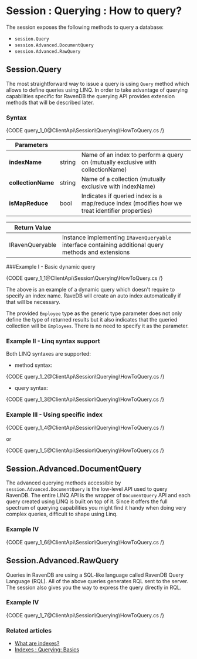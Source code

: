 # Session : Querying : How to query?

The session exposes the following methods to query a database:

* `session.Query`
* `session.Advanced.DocumentQuery`
* `session.Advanced.RawQuery`

## Session.Query

The most straightforward way to issue a query is using `Query` method which allows to define queries using LINQ. In order to take advantage of querying capabilities specific for RavenDB
the querying API provides extension methods that will be described later.

### Syntax

{CODE query_1_0@ClientApi\Session\Querying\HowToQuery.cs /}

| Parameters | | |
| ------------- | ------------- | ----- |
| **indexName** | string | Name of an index to perform a query on (mutually exclusive with collectionName) |
| **collectionName** | string | Name of a collection  (mutually exclusive with indexName) |
| **isMapReduce** | bool | Indicates if queried index is a map/reduce index (modifies how we treat identifier properties) |

| Return Value | | 
| ------------- | ----- |
| IRavenQueryable | Instance implementing `IRavenQueryable` interface containing additional query methods and extensions |


###Example I - Basic dynamic query

{CODE query_1_1@ClientApi\Session\Querying\HowToQuery.cs /}

The above is an example of a dynamic query which doesn't require to specify an index name. RaveDB will create an auto index automatically if that will be necessary.

The provided `Employee` type as the generic type parameter does not only define the type of returned
results but it also indicates that the queried collection will be `Employees`. There is no need to specify it as the parameter.

### Example II - Linq syntax support

Both LINQ syntaxes are supported:

- method syntax:

{CODE query_1_2@ClientApi\Session\Querying\HowToQuery.cs /}

- query syntax:

{CODE query_1_3@ClientApi\Session\Querying\HowToQuery.cs /}

### Example III - Using specific index

{CODE query_1_4@ClientApi\Session\Querying\HowToQuery.cs /}

or 

{CODE query_1_5@ClientApi\Session\Querying\HowToQuery.cs /}

## Session.Advanced.DocumentQuery

The advanced querying methods accessible by `session.Advanced.DocumentQuery` is the low-level API used to query RavenDB. The entire LINQ API is the wrapper of `DocumentQuery` API and
each query created using LINQ is built on top of it. Since it offers the full spectrum of querying capabilities you might find it handy when doing very complex queries, difficult
to shape using Linq.

### Example IV

{CODE query_1_6@ClientApi\Session\Querying\HowToQuery.cs /}

## Session.Advanced.RawQuery

Queries in RavenDB are using a SQL-like language called RavenDB Query Language (RQL). All of the above queries generates RQL sent to the server. The session also gives you the way to express the query directly in RQL.

### Example IV

{CODE query_1_7@ClientApi\Session\Querying\HowToQuery.cs /}

<!--
### Custom methods and extensions for LINQ

Available custom methods and extensions:

- [AddTransformerParameter](../../../client-api/session/querying/how-to-use-transformers-in-queries)
- [AggregateBy](../../../client-api/session/querying/how-to-perform-dynamic-aggregation)
- AnyAsync
- [As](../../../client-api/session/querying/how-to-perform-projection)
- [AsProjection](../../../client-api/session/querying/how-to-perform-projection)
- CountAsync
- [CountLazily](../../../client-api/session/querying/how-to-perform-queries-lazily)
- [Customize](../../../client-api/session/querying/how-to-customize-query)
- FirstAsync
- FirstOrDefaultAsync
- [Include](../../../indexes/querying/handling-document-relationships)
- [Intersect](../../../client-api/session/querying/how-to-use-intersect)
- [Lazily](../../../client-api/session/querying/how-to-perform-queries-lazily)
- [LazilyAsync](../../../client-api/session/querying/how-to-perform-queries-lazily)
- OrderByScore
- [ProjectFromIndexFieldsInto](../../../client-api/session/querying/how-to-perform-projection)
- [Search](../../../client-api/session/querying/how-to-use-search)
- SingleAsync
- SingleOrDefaultAsync
- [Spatial](../../../client-api/session/querying/how-to-query-a-spatial-index)
- [Statistics](../../../client-api/session/querying/how-to-get-query-statistics)
- [Suggest](../../../client-api/session/querying/how-to-work-with-suggestions)
- [SuggestAsync](../../../client-api/session/querying/how-to-work-with-suggestions)
- [SuggestLazy](../../../client-api/session/querying/how-to-perform-queries-lazily)
- [ToFacetQuery](../../../client-api/session/querying/how-to-perform-a-faceted-search)
- [ToFacets](../../../client-api/session/querying/how-to-perform-a-faceted-search)
- [ToFacetsAsync](../../../client-api/session/querying/how-to-perform-a-faceted-search)
- [ToFacetsLazy](../../../client-api/session/querying/how-to-perform-a-faceted-search)
- ToListAsync
- [TransformWith](../../../client-api/session/querying/how-to-use-transformers-in-queries)
-->

### Related articles

- [What are indexes?](../../../indexes/what-are-indexes)   
- [Indexes : Querying: Basics](../../../indexes/querying/basics)  
